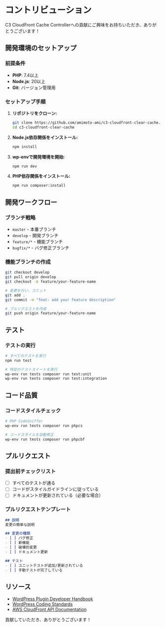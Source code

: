 # コントリビューション

C3 CloudFront Cache Controllerへの貢献にご興味をお持ちいただき、ありがとうございます！

## 開発環境のセットアップ

### 前提条件

- **PHP**: 7.4以上
- **Node.js**: 20以上
- **Git**: バージョン管理用

### セットアップ手順

1. **リポジトリをクローン:**
   ```bash
   git clone https://github.com/amimoto-ami/c3-cloudfront-clear-cache.git
   cd c3-cloudfront-clear-cache
   ```

2. **Node.js依存関係をインストール:**
   ```bash
   npm install
   ```

3. **wp-envで開発環境を開始:**
   ```bash
   npm run dev
   ```

4. **PHP依存関係をインストール:**
   ```bash
   npm run composer:install
   ```

## 開発ワークフロー

### ブランチ戦略

- `master` - 本番ブランチ
- `develop` - 開発ブランチ
- `feature/*` - 機能ブランチ
- `bugfix/*` - バグ修正ブランチ

### 機能ブランチの作成

```bash
git checkout develop
git pull origin develop
git checkout -b feature/your-feature-name

# 変更を行い、コミット
git add .
git commit -m "feat: add your feature description"

# プルリクエストを作成
git push origin feature/your-feature-name
```

## テスト

### テストの実行

```bash
# すべてのテストを実行
npm run test

# 特定のテストスイートを実行
wp-env run tests composer run test:unit
wp-env run tests composer run test:integration
```

## コード品質

### コードスタイルチェック

```bash
# PHP CodeSniffer
wp-env run tests composer run phpcs

# コードスタイルを自動修正
wp-env run tests composer run phpcbf
```

## プルリクエスト

### 提出前チェックリスト

- [ ] すべてのテストが通る
- [ ] コードがスタイルガイドラインに従っている
- [ ] ドキュメントが更新されている（必要な場合）

### プルリクエストテンプレート

```markdown
## 説明
変更の簡単な説明

## 変更の種類
- [ ] バグ修正
- [ ] 新機能
- [ ] 破壊的変更
- [ ] ドキュメント更新

## テスト
- [ ] ユニットテストが追加/更新されている
- [ ] 手動テストが完了している
```

## リソース

- [WordPress Plugin Developer Handbook](https://developer.wordpress.org/plugins/)
- [WordPress Coding Standards](https://developer.wordpress.org/coding-standards/)
- [AWS CloudFront API Documentation](https://docs.aws.amazon.com/cloudfront/latest/APIReference/)

貢献していただき、ありがとうございます！ 